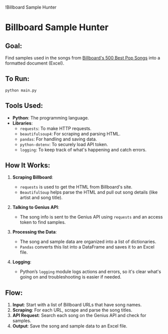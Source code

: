 !Billboard Sample Hunter

# Billboard Sample Hunter

## Goal:
Find samples used in the songs from [Billboard's 500 Best Pop Songs](https://www.billboard.com/lists/best-pop-songs-all-time-hits/irene-cara-flashdance-what-a-feeling/) into a formatted document (Excel).

## To Run:
```
python main.py
```

## Tools Used:
- **Python**: The programming language.
- **Libraries**:
  - `requests`: To make HTTP requests.
  - `beautifulsoup4`: For scraping and parsing HTML.
  - `pandas`: For handling and saving data.
  - `python-dotenv`: To securely load API token.
  - `logging`: To keep track of what's happening and catch errors.

## How It Works:
1. **Scraping Billboard**:
   - `requests` is used to get the HTML from Billboard's site.
   - `BeautifulSoup` helps parse the HTML and pull out song details (like artist and song title).

2. **Talking to Genius API**:
   - The song info is sent to the Genius API using `requests` and an access token to find samples.

3. **Processing the Data**:
   - The song and sample data are organized into a list of dictionaries.
   - `Pandas` converts this list into a DataFrame and saves it to an Excel file.

4. **Logging**:
   - Python’s `logging` module logs actions and errors, so it's clear what's going on and troubleshooting is easier if needed.

## Flow:
1. **Input**: Start with a list of Billboard URLs that have song names.
2. **Scraping**: For each URL, scrape and parse the song titles.
3. **API Request**: Search each song on the Genius API and check for samples.
4. **Output**: Save the song and sample data to an Excel file.
